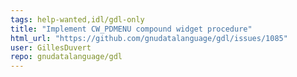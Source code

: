 ```yaml
---
tags: help-wanted,idl/gdl-only
title: "Implement CW_PDMENU compound widget procedure"
html_url: "https://github.com/gnudatalanguage/gdl/issues/1085"
user: GillesDuvert
repo: gnudatalanguage/gdl
---
```


